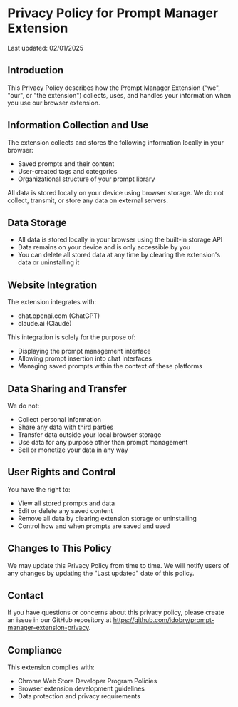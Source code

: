 # Privacy Policy for Prompt Manager Extension

Last updated: 02/01/2025

## Introduction
This Privacy Policy describes how the Prompt Manager Extension ("we", "our", or "the extension") collects, uses, and handles your information when you use our browser extension.

## Information Collection and Use
The extension collects and stores the following information locally in your browser:
- Saved prompts and their content
- User-created tags and categories
- Organizational structure of your prompt library

All data is stored locally on your device using browser storage. We do not collect, transmit, or store any data on external servers.

## Data Storage
- All data is stored locally in your browser using the built-in storage API
- Data remains on your device and is only accessible by you
- You can delete all stored data at any time by clearing the extension's data or uninstalling it

## Website Integration
The extension integrates with:
- chat.openai.com (ChatGPT)
- claude.ai (Claude)

This integration is solely for the purpose of:
- Displaying the prompt management interface
- Allowing prompt insertion into chat interfaces
- Managing saved prompts within the context of these platforms

## Data Sharing and Transfer
We do not:
- Collect personal information
- Share any data with third parties
- Transfer data outside your local browser storage
- Use data for any purpose other than prompt management
- Sell or monetize your data in any way

## User Rights and Control
You have the right to:
- View all stored prompts and data
- Edit or delete any saved content
- Remove all data by clearing extension storage or uninstalling
- Control how and when prompts are saved and used

## Changes to This Policy
We may update this Privacy Policy from time to time. We will notify users of any changes by updating the "Last updated" date of this policy.

## Contact
If you have questions or concerns about this privacy policy, please create an issue in our GitHub repository at https://github.com/idobry/prompt-manager-extension-privacy.

## Compliance
This extension complies with:
- Chrome Web Store Developer Program Policies
- Browser extension development guidelines
- Data protection and privacy requirements
